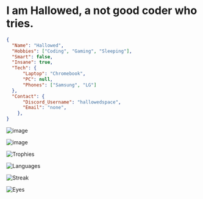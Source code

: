 # I am Hallowed, a not good coder who tries.
```json
{
  "Name": "Hallowed",
  "Hobbies": ["Coding", "Gaming", "Sleeping"],
  "Smart": false,
  "Insane": true,
  "Tech": {
      "Laptop": "Chromebook",
      "PC": null,
      "Phones": ["Samsung", "LG"]
  },
  "Contact": {
      "Discord_Username": "hallowedspace",
      "Email": "none",
    },
}
```






![image](https://github-profile-summary-cards.vercel.app/api/cards/profile-details?username=HallowedSpace&theme=dark)

![image](https://github-readme-stats-git-masterrstaa-rickstaa.vercel.app/api?username=HallowedSpace&theme=dark)

![Trophies](https://github-profile-trophy.vercel.app/?username=HallowedSpace&theme=dark)

![Languages](https://github-readme-stats.vercel.app/api/top-langs/?username=HallowedSpace&theme=dark)

![Streak](https://github-readme-streak-stats.herokuapp.com/?user=HallowedSpace&theme=dark)

![Eyes](https://komarev.com/ghpvc/?username=HallowedSpace&color=blueviolet)
